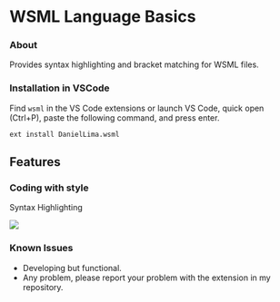 # WSML Language Basics

### About

Provides syntax highlighting and bracket matching for WSML files.

### Installation in VSCode

Find `wsml` in the VS Code extensions or launch VS Code, quick open (Ctrl+P), paste the following command, and press enter.

    ext install DanielLima.wsml

## Features

### Coding with style

Syntax Highlighting

<img src="https://github.com/devdaniellima/wsml-vscode/blob/master/images/Example1.png?raw=true" />

### Known Issues
- Developing but functional.
- Any problem, please report your problem with the extension in my repository.
